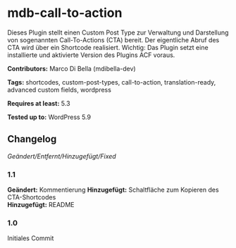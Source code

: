 # mdb-call-to-action
Dieses Plugin stellt einen Custom Post Type zur Verwaltung und Darstellung von sogenannten Call-To-Actions (CTA) bereit.
Der eigentliche Abruf des CTA wird über ein Shortcode realisiert.
Wichtig: Das Plugin setzt eine installierte und aktivierte Version des Plugins ACF voraus.  

__Contributors:__ Marco Di Bella (mdibella-dev)

__Tags:__  shortcodes, custom-post-types, call-to-action, translation-ready, advanced custom fields, wordpress

__Requires at least:__ 5.3  

__Tested up to:__ WordPress 5.9  


## Changelog
*Geändert/Entfernt/Hinzugefügt/Fixed*

### 1.1   
**Geändert:** Kommentierung
**Hinzugefügt:** Schaltfläche zum Kopieren des CTA-Shortcodes  
**Hinzugefügt:** README  


### 1.0  
Initiales Commit

